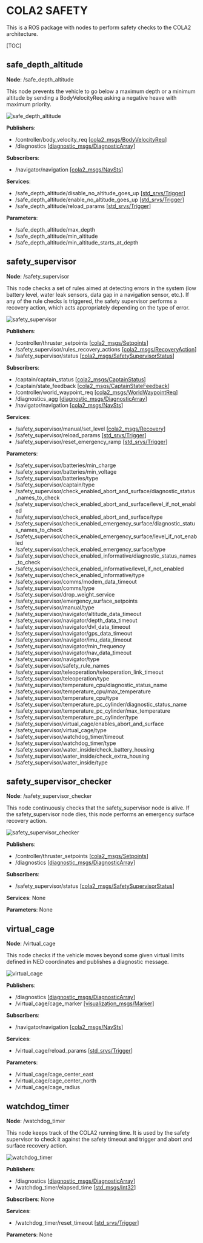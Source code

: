 # COLA2 SAFETY

This is a ROS package with nodes to perform safety checks to the COLA2 architecture.

[TOC]

[//]: <> (safe_depth_altitude start)

## safe_depth_altitude

**Node**: /safe_depth_altitude

This node prevents the vehicle to go below a maximum depth or a minimum altitude by sending a BodyVelocityReq asking a negative heave with maximum priority.

![safe_depth_altitude](doc/readme/safe_depth_altitude.svg)

**Publishers**:

* /controller/body_velocity_req [[cola2_msgs/BodyVelocityReq](http://api.iquarobotics.com/202401/api/cola2_msgs/html/msg/BodyVelocityReq.html)]
* /diagnostics [[diagnostic_msgs/DiagnosticArray](http://docs.ros.org/noetic/api/diagnostic_msgs/html/msg/DiagnosticArray.html)]

**Subscribers**:

* /navigator/navigation [[cola2_msgs/NavSts](http://api.iquarobotics.com/202401/api/cola2_msgs/html/msg/NavSts.html)]

**Services**:

* /safe_depth_altitude/disable_no_altitude_goes_up [[std_srvs/Trigger](http://docs.ros.org/noetic/api/std_srvs/html/srv/Trigger.html)]
* /safe_depth_altitude/enable_no_altitude_goes_up [[std_srvs/Trigger](http://docs.ros.org/noetic/api/std_srvs/html/srv/Trigger.html)]
* /safe_depth_altitude/reload_params [[std_srvs/Trigger](http://docs.ros.org/noetic/api/std_srvs/html/srv/Trigger.html)]

**Parameters**:

* /safe_depth_altitude/max_depth
* /safe_depth_altitude/min_altitude
* /safe_depth_altitude/min_altitude_starts_at_depth

[//]: <> (safe_depth_altitude end)

[//]: <> (safety_supervisor start)

## safety_supervisor

**Node**: /safety_supervisor

This node checks a set of rules aimed at detecting errors in the system (low battery level, water leak sensors, data gap in a navigation sensor, etc.). If any of the rule checks is triggered, the safety supervisor performs a recovery action, which acts appropriately depending on the type of error.

![safety_supervisor](doc/readme/safety_supervisor.svg)

**Publishers**:

* /controller/thruster_setpoints [[cola2_msgs/Setpoints](http://api.iquarobotics.com/202401/api/cola2_msgs/html/msg/Setpoints.html)]
* /safety_supervisor/rules_recovery_actions [[cola2_msgs/RecoveryAction](http://api.iquarobotics.com/202401/api/cola2_msgs/html/msg/RecoveryAction.html)]
* /safety_supervisor/status [[cola2_msgs/SafetySupervisorStatus](http://api.iquarobotics.com/202401/api/cola2_msgs/html/msg/SafetySupervisorStatus.html)]

**Subscribers**:

* /captain/captain_status [[cola2_msgs/CaptainStatus](http://api.iquarobotics.com/202401/api/cola2_msgs/html/msg/CaptainStatus.html)]
* /captain/state_feedback [[cola2_msgs/CaptainStateFeedback](http://api.iquarobotics.com/202401/api/cola2_msgs/html/msg/CaptainStateFeedback.html)]
* /controller/world_waypoint_req [[cola2_msgs/WorldWaypointReq](http://api.iquarobotics.com/202401/api/cola2_msgs/html/msg/WorldWaypointReq.html)]
* /diagnostics_agg [[diagnostic_msgs/DiagnosticArray](http://docs.ros.org/noetic/api/diagnostic_msgs/html/msg/DiagnosticArray.html)]
* /navigator/navigation [[cola2_msgs/NavSts](http://api.iquarobotics.com/202401/api/cola2_msgs/html/msg/NavSts.html)]

**Services**:

* /safety_supervisor/manual/set_level [[cola2_msgs/Recovery](http://api.iquarobotics.com/202401/api/cola2_msgs/html/srv/Recovery.html)]
* /safety_supervisor/reload_params [[std_srvs/Trigger](http://docs.ros.org/noetic/api/std_srvs/html/srv/Trigger.html)]
* /safety_supervisor/reset_emergency_ramp [[std_srvs/Trigger](http://docs.ros.org/noetic/api/std_srvs/html/srv/Trigger.html)]

**Parameters**:

* /safety_supervisor/batteries/min_charge
* /safety_supervisor/batteries/min_voltage
* /safety_supervisor/batteries/type
* /safety_supervisor/captain/type
* /safety_supervisor/check_enabled_abort_and_surface/diagnostic_status_names_to_check
* /safety_supervisor/check_enabled_abort_and_surface/level_if_not_enabled
* /safety_supervisor/check_enabled_abort_and_surface/type
* /safety_supervisor/check_enabled_emergency_surface/diagnostic_status_names_to_check
* /safety_supervisor/check_enabled_emergency_surface/level_if_not_enabled
* /safety_supervisor/check_enabled_emergency_surface/type
* /safety_supervisor/check_enabled_informative/diagnostic_status_names_to_check
* /safety_supervisor/check_enabled_informative/level_if_not_enabled
* /safety_supervisor/check_enabled_informative/type
* /safety_supervisor/comms/modem_data_timeout
* /safety_supervisor/comms/type
* /safety_supervisor/drop_weight_service
* /safety_supervisor/emergency_surface_setpoints
* /safety_supervisor/manual/type
* /safety_supervisor/navigator/altitude_data_timeout
* /safety_supervisor/navigator/depth_data_timeout
* /safety_supervisor/navigator/dvl_data_timeout
* /safety_supervisor/navigator/gps_data_timeout
* /safety_supervisor/navigator/imu_data_timeout
* /safety_supervisor/navigator/min_frequency
* /safety_supervisor/navigator/nav_data_timeout
* /safety_supervisor/navigator/type
* /safety_supervisor/safety_rule_names
* /safety_supervisor/teleoperation/teleoperation_link_timeout
* /safety_supervisor/teleoperation/type
* /safety_supervisor/temperature_cpu/diagnostic_status_name
* /safety_supervisor/temperature_cpu/max_temperature
* /safety_supervisor/temperature_cpu/type
* /safety_supervisor/temperature_pc_cylinder/diagnostic_status_name
* /safety_supervisor/temperature_pc_cylinder/max_temperature
* /safety_supervisor/temperature_pc_cylinder/type
* /safety_supervisor/virtual_cage/enables_abort_and_surface
* /safety_supervisor/virtual_cage/type
* /safety_supervisor/watchdog_timer/timeout
* /safety_supervisor/watchdog_timer/type
* /safety_supervisor/water_inside/check_battery_housing
* /safety_supervisor/water_inside/check_extra_housing
* /safety_supervisor/water_inside/type

[//]: <> (safety_supervisor end)

[//]: <> (safety_supervisor_checker start)

## safety_supervisor_checker

**Node**: /safety_supervisor_checker

This node continuously checks that the safety_supervisor node is alive. If the safety_supervisor node dies, this node performs an emergency surface recovery action.

![safety_supervisor_checker](doc/readme/safety_supervisor_checker.svg)

**Publishers**:

* /controller/thruster_setpoints [[cola2_msgs/Setpoints](http://api.iquarobotics.com/202401/api/cola2_msgs/html/msg/Setpoints.html)]
* /diagnostics [[diagnostic_msgs/DiagnosticArray](http://docs.ros.org/noetic/api/diagnostic_msgs/html/msg/DiagnosticArray.html)]

**Subscribers**:

* /safety_supervisor/status [[cola2_msgs/SafetySupervisorStatus](http://api.iquarobotics.com/202401/api/cola2_msgs/html/msg/SafetySupervisorStatus.html)]

**Services**: None


**Parameters**: None


[//]: <> (safety_supervisor_checker end)

[//]: <> (virtual_cage start)

## virtual_cage

**Node**: /virtual_cage

This node checks if the vehicle moves beyond some given virtual limits defined in NED coordinates and publishes a diagnostic message.

![virtual_cage](doc/readme/virtual_cage.svg)

**Publishers**:

* /diagnostics [[diagnostic_msgs/DiagnosticArray](http://docs.ros.org/noetic/api/diagnostic_msgs/html/msg/DiagnosticArray.html)]
* /virtual_cage/cage_marker [[visualization_msgs/Marker](http://docs.ros.org/noetic/api/visualization_msgs/html/msg/Marker.html)]

**Subscribers**:

* /navigator/navigation [[cola2_msgs/NavSts](http://api.iquarobotics.com/202401/api/cola2_msgs/html/msg/NavSts.html)]

**Services**:

* /virtual_cage/reload_params [[std_srvs/Trigger](http://docs.ros.org/noetic/api/std_srvs/html/srv/Trigger.html)]

**Parameters**:

* /virtual_cage/cage_center_east
* /virtual_cage/cage_center_north
* /virtual_cage/cage_radius

[//]: <> (virtual_cage end)

[//]: <> (watchdog_timer start)

## watchdog_timer

**Node**: /watchdog_timer

This node keeps track of the COLA2 running time. It is used by the safety supervisor to check it against the safety timeout and trigger and abort and surface recovery action.

![watchdog_timer](doc/readme/watchdog_timer.svg)

**Publishers**:

* /diagnostics [[diagnostic_msgs/DiagnosticArray](http://docs.ros.org/noetic/api/diagnostic_msgs/html/msg/DiagnosticArray.html)]
* /watchdog_timer/elapsed_time [[std_msgs/Int32](http://docs.ros.org/noetic/api/std_msgs/html/msg/Int32.html)]

**Subscribers**: None


**Services**:

* /watchdog_timer/reset_timeout [[std_srvs/Trigger](http://docs.ros.org/noetic/api/std_srvs/html/srv/Trigger.html)]

**Parameters**: None


[//]: <> (watchdog_timer end)
